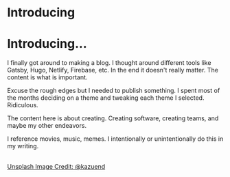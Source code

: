 # Introducing


# Introducing...

I finally got around to making a blog. I thought around different tools like Gatsby, Hugo, Netlify, Firebase, etc. In the end it doesn't really matter.  The content is what is important.

Excuse the rough edges but I needed to publish something. I spent most of the months deciding on a theme and tweaking each theme I selected. Ridiculous.

The content here is about creating. Creating software, creating teams, and maybe my other endeavors.

I reference movies, music, memes. I intentionally or unintentionally do this in my writing.

\
[Unsplash Image Credit: @kazuend ](https://unsplash.com/photos/19SC2oaVZW0)
